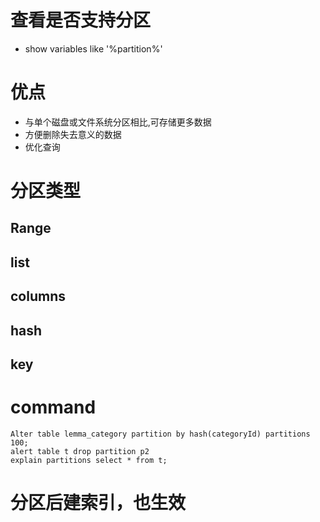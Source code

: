 # 查看是否支持分区
* show variables like '%partition%'

# 优点 
* 与单个磁盘或文件系统分区相比,可存储更多数据
* 方便删除失去意义的数据
* 优化查询

# 分区类型
## Range
## list
## columns
## hash
## key

# command
```
Alter table lemma_category partition by hash(categoryId) partitions 100;
alert table t drop partition p2
explain partitions select * from t;
```

# 分区后建索引，也生效
